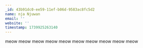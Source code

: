```yaml
---
_id: 43b91dc0-ee59-11ef-b06d-9583ac8fc5d2
name: nja Njuwan
email: ''
website: ''
timestamp: 1739925263140
---
```

meow meow meow meow meow meow meow meow meow meow
